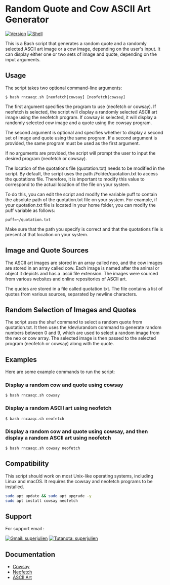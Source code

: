 # Random Quote and Cow ASCII Art Generator

[![Version](https://img.shields.io/badge/Version-1.0.0-blue.svg)](https://github.com/Superjulien/rncaaqc) [![Shell](https://img.shields.io/badge/Shell_Script-grey?&logo=gnu-bash&logoColor=white.svg)](https://en.wikipedia.org/wiki/Unix_shell)

This is a Bash script that generates a random quote and a randomly selected ASCII art image or a cow image, depending on the user's input. It can display either one or two sets of image and quote, depending on the input arguments.

## Usage

The script takes two optional command-line arguments:
```
$ bash rncaaqc.sh [neofetch|cowsay] [neofetch|cowsay]
```
The first argument specifies the program to use (neofetch or cowsay). If neofetch is selected, the script will display a randomly selected ASCII art image using the neofetch program. If cowsay is selected, it will display a randomly selected cow image and a quote using the cowsay program.

The second argument is optional and specifies whether to display a second set of image and quote using the same program. If a second argument is provided, the same program must be used as the first argument.

If no arguments are provided, the script will prompt the user to input the desired program (neofetch or cowsay).

The location of the quotations file (quotation.txt) needs to be modified in the script. By default, the script uses the path /Folder/quotation.txt to access the quotations file. Therefore, it is important to modify this value to correspond to the actual location of the file on your system.

To do this, you can edit the script and modify the variable puff to contain the absolute path of the quotation.txt file on your system. For example, if your quotation.txt file is located in your home folder, you can modify the puff variable as follows:
```
puff=~/quotation.txt
```
Make sure that the path you specify is correct and that the quotations file is present at that location on your system.

## Image and Quote Sources

The ASCII art images are stored in an array called neo, and the cow images are stored in an array called cow. Each image is named after the animal or object it depicts and has a .ascii file extension. The images were sourced from various websites and online repositories of ASCII art.

The quotes are stored in a file called quotation.txt. The file contains a list of quotes from various sources, separated by newline characters.

## Random Selection of Images and Quotes

The script uses the shuf command to select a random quote from quotation.txt. It then uses the /dev/urandom command to generate random numbers between 0 and 9, which are used to select a random image from the neo or cow array. The selected image is then passed to the selected program (neofetch or cowsay) along with the quote.

## Examples

Here are some example commands to run the script:

### Display a random cow and quote using cowsay
```
$ bash rncaaqc.sh cowsay
```
### Display a random ASCII art using neofetch
```
$ bash rncaaqc.sh neofetch
```
### Display a random cow and quote using cowsay, and then display a random ASCII art using neofetch
```
$ bash rncaaqc.sh cowsay neofetch
```
## Compatibility

This script should work on most Unix-like operating systems, including Linux and macOS. It requires the cowsay and neofetch programs to be installed.
```bash
sudo apt update && sudo apt upgrade -y
sudo apt install cowsay neofetch
```

## Support

For support email : 

[![Gmail: superjulien](https://img.shields.io/badge/Gmail-Contact%20Me-red.svg)](mailto:contact.superjulien@gmail.com) [![Tutanota: superjulien](https://img.shields.io/badge/Tutanota-Contact%20Me-green.svg)](mailto:contacts.superjulien@tutanota.com)

## Documentation

- [Cowsay](https://linux.die.net/man/1/cowsay)
- [Neofetch](https://github.com/dylanaraps/neofetch)
- [ASCII Art](https://textkool.com/fr)
